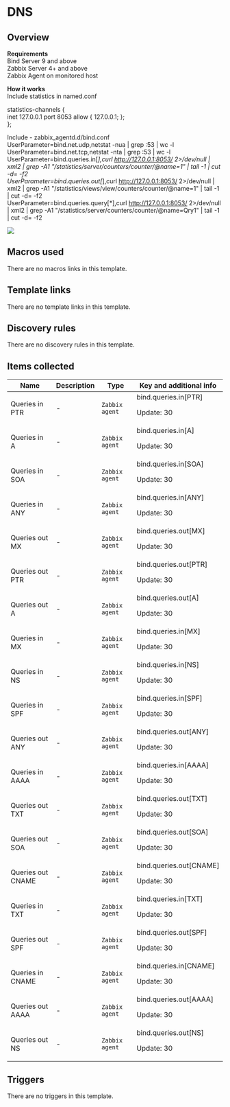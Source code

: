 # DNS

## Overview

**Requirements**  
 Bind Server 9 and above  
 Zabbix Server 4+ and above  
 Zabbix Agent on monitored host  
  
  
**How it works**  
Include statistics in named.conf  
  
statistics-channels {  
 inet 127.0.0.1 port 8053 allow { 127.0.0.1; };  
 };


Include - zabbix\_agentd.d/bind.conf  
UserParameter=bind.net.udp,netstat -nua | grep :53 | wc -l  
UserParameter=bind.net.tcp,netstat -nta | grep :53 | wc -l  
UserParameter=bind.queries.in[*],curl http://127.0.0.1:8053/ 2>/dev/null | xml2 | grep -A1 "/statistics/server/counters/counter/@name=$1$" | tail -1 | cut -d= -f2  
UserParameter=bind.queries.out[*],curl http://127.0.0.1:8053/ 2>/dev/null | xml2 | grep -A1 "/statistics/views/view/counters/counter/@name=$1$" | tail -1 | cut -d= -f2  
UserParameter=bind.queries.query[*],curl http://127.0.0.1:8053/ 2>/dev/null | xml2 | grep -A1 "/statistics/server/counters/counter/@name=Qry$1$" | tail -1 | cut -d= -f2


![](http://img.dzek.ru/images/dns.jpg)



## Macros used

There are no macros links in this template.

## Template links

There are no template links in this template.

## Discovery rules

There are no discovery rules in this template.

## Items collected

|Name|Description|Type|Key and additional info|
|----|-----------|----|----|
|Queries in PTR|<p>-</p>|`Zabbix agent`|bind.queries.in[PTR]<p>Update: 30</p>|
|Queries in A|<p>-</p>|`Zabbix agent`|bind.queries.in[A]<p>Update: 30</p>|
|Queries in SOA|<p>-</p>|`Zabbix agent`|bind.queries.in[SOA]<p>Update: 30</p>|
|Queries in ANY|<p>-</p>|`Zabbix agent`|bind.queries.in[ANY]<p>Update: 30</p>|
|Queries out MX|<p>-</p>|`Zabbix agent`|bind.queries.out[MX]<p>Update: 30</p>|
|Queries out PTR|<p>-</p>|`Zabbix agent`|bind.queries.out[PTR]<p>Update: 30</p>|
|Queries out A|<p>-</p>|`Zabbix agent`|bind.queries.out[A]<p>Update: 30</p>|
|Queries in MX|<p>-</p>|`Zabbix agent`|bind.queries.in[MX]<p>Update: 30</p>|
|Queries in NS|<p>-</p>|`Zabbix agent`|bind.queries.in[NS]<p>Update: 30</p>|
|Queries in SPF|<p>-</p>|`Zabbix agent`|bind.queries.in[SPF]<p>Update: 30</p>|
|Queries out ANY|<p>-</p>|`Zabbix agent`|bind.queries.out[ANY]<p>Update: 30</p>|
|Queries in AAAA|<p>-</p>|`Zabbix agent`|bind.queries.in[AAAA]<p>Update: 30</p>|
|Queries out TXT|<p>-</p>|`Zabbix agent`|bind.queries.out[TXT]<p>Update: 30</p>|
|Queries out SOA|<p>-</p>|`Zabbix agent`|bind.queries.out[SOA]<p>Update: 30</p>|
|Queries out CNAME|<p>-</p>|`Zabbix agent`|bind.queries.out[CNAME]<p>Update: 30</p>|
|Queries in TXT|<p>-</p>|`Zabbix agent`|bind.queries.in[TXT]<p>Update: 30</p>|
|Queries out SPF|<p>-</p>|`Zabbix agent`|bind.queries.out[SPF]<p>Update: 30</p>|
|Queries in CNAME|<p>-</p>|`Zabbix agent`|bind.queries.in[CNAME]<p>Update: 30</p>|
|Queries out AAAA|<p>-</p>|`Zabbix agent`|bind.queries.out[AAAA]<p>Update: 30</p>|
|Queries out NS|<p>-</p>|`Zabbix agent`|bind.queries.out[NS]<p>Update: 30</p>|
## Triggers

There are no triggers in this template.

